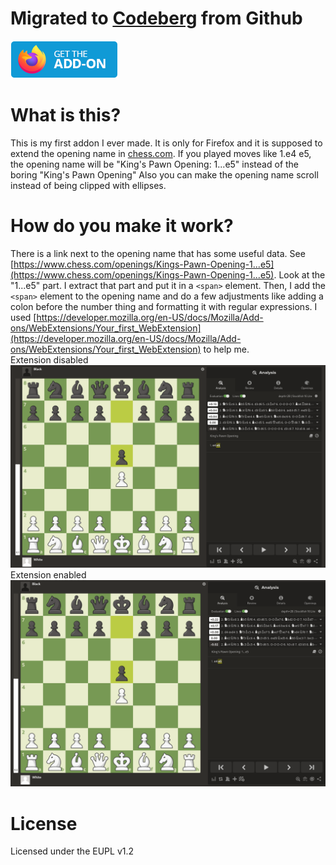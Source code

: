 # Migrated to [Codeberg](https://codeberg.org/horsey_guy/chess.com-opening-name-improver) from Github

[![Firefox Add-ons](.github/firefox-addon-badge.png)](https://addons.mozilla.org/firefox/addon/opening-name-extender)
# What is this?
This is my first addon I ever made. It is only for Firefox and it is supposed to extend the opening name in [chess.com](chess.com). If you played moves like 1.e4 e5, the opening name will be "King's Pawn Opening: 1...e5" instead of the boring "King's Pawn Opening" Also you can make the opening name scroll instead of being clipped with ellipses.
# How do you make it work?
There is a link next to the opening name that has some useful data. See [https://www.chess.com/openings/Kings-Pawn-Opening-1...e5](https://www.chess.com/openings/Kings-Pawn-Opening-1...e5). Look at the "1...e5" part. I extract that part and put it in a `<span>` element. Then, I add the `<span>` element to the opening name and do a few adjustments like adding a colon before the number thing and formatting it with regular expressions. I used [https://developer.mozilla.org/en-US/docs/Mozilla/Add-ons/WebExtensions/Your_first_WebExtension](https://developer.mozilla.org/en-US/docs/Mozilla/Add-ons/WebExtensions/Your_first_WebExtension) to help me.   
Extension disabled   
![Opening name without number thing to the right](.github/chess_opening_1.png)
Extension enabled   
![Opening name with number thing to the right](.github/chess_opening_2.png)

# License
Licensed under the EUPL v1.2